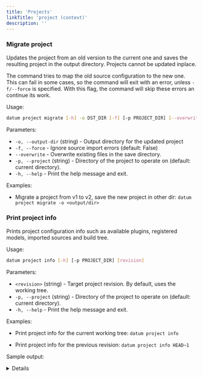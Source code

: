 ```yaml
---
title: 'Projects'
linkTitle: 'project (context)'
description: ''
---
```


<a id="project-migrate"></a>
### Migrate project

Updates the project from an old version to the current one and saves the
resulting project in the output directory. Projects cannot be updated
inplace.

The command tries to map the old source configuration to the new one.
This can fail in some cases, so the command will exit with an error,
unless `-f/--force` is specified. With this flag, the command will
skip these errors an continue its work.

Usage:

``` bash
datum project migrate [-h] -o DST_DIR [-f] [-p PROJECT_DIR] [--overwrite]
```

Parameters:
- `-o, --output-dir` (string) - Output directory for the updated project
- `-f, --force` - Ignore source import errors (default: False)
- `--overwrite` - Overwrite existing files in the save directory.
- `-p, --project` (string) - Directory of the project to operate on
  (default: current directory).
- `-h, --help` - Print the help message and exit.

Examples:
- Migrate a project from v1 to v2, save the new project in other dir:
`datum project migrate -o <output/dir>`

<a id="project-info"></a>
### Print project info

Prints project configuration info such as available plugins, registered models,
imported sources and build tree.

Usage:

``` bash
datum project info [-h] [-p PROJECT_DIR] [revision]
```

Parameters:
- `<revision>` (string) - Target project revision. By default,
  uses the working tree.
- `-p, --project` (string) - Directory of the project to operate on
  (default: current directory).
- `-h, --help` - Print the help message and exit.

Examples:
- Print project info for the current working tree:
`datum project info`

- Print project info for the previous revision:
`datum project info HEAD~1`

Sample output:

<details>

```
Project:
  location: /test_proj

Plugins:
  extractors: ade20k2017, ade20k2020, camvid, cifar, cityscapes, coco, coco_captions, coco_image_info, coco_instances, coco_labels, coco_panoptic, coco_person_keypoints, coco_stuff, cvat, datumaro, icdar_text_localization, icdar_text_segmentation, icdar_word_recognition, image_dir, image_zip, imagenet, imagenet_txt, kitti, kitti_detection, kitti_raw, kitti_segmentation, label_me, lfw, market1501, mnist, mnist_csv, mot_seq, mots, mots_png, open_images, sly_pointcloud, tf_detection_api, vgg_face2, voc, voc_action, voc_classification, voc_detection, voc_layout, voc_segmentation, wider_face, yolo

  converters: camvid, mot_seq_gt, coco_captions, coco, coco_image_info, coco_instances, coco_labels, coco_panoptic, coco_person_keypoints, coco_stuff, kitti, kitti_detection, kitti_segmentation, icdar_text_localization, icdar_text_segmentation, icdar_word_recognition, lfw, datumaro, open_images, image_zip, cifar, yolo, voc_action, voc_classification, voc, voc_detection, voc_layout, voc_segmentation, tf_detection_api, label_me, mnist, cityscapes, mnist_csv, kitti_raw, wider_face, vgg_face2, sly_pointcloud, mots_png, image_dir, imagenet_txt, market1501, imagenet, cvat

  launchers:

Models:

Sources:
  'source-2':
    format: voc
    url: /datasets/pascal/VOC2012
    location: /test_proj/source-2/
    options: {}
    hash: 3eb282cdd7339d05b75bd932a1fd3201
    stages:
      'root':
        type: source
        hash: 3eb282cdd7339d05b75bd932a1fd3201
  'source-3':
    format: imagenet
    url: /datasets/imagenet/ILSVRC2012_img_val/train
    location: /test_proj/source-3/
    options: {}
    hash: e47804a3ec1a54c9b145e5f1007ec72f
    stages:
      'root':
        type: source
        hash: e47804a3ec1a54c9b145e5f1007ec72f
```

</details>
